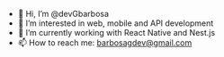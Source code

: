 - 👋 Hi, I’m @devGbarbosa
- 👀 I’m interested in web, mobile and API development
- 🌱 I’m currently working with React Native and Nest.js
- 📫 How to reach me: barbosagdev@gmail.com

<!---
devGbarbosa/devGbarbosa is a ✨ special ✨ repository because its `README.md` (this file) appears on your GitHub profile.
You can click the Preview link to take a look at your changes.
--->
